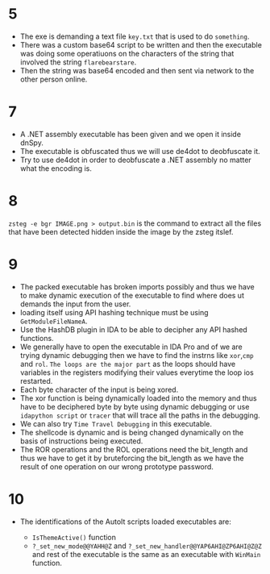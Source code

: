# 5

- The exe is demanding a text file `key.txt` that is used to do `something`.
- There was a custom base64 script to be written and then the executable was doing some operatiuons on the characters of the string that involved the string `flarebearstare`.
- Then the string was base64 encoded and then sent via network to the other person online.

# 7

- A .NET assembly executable has been given and we open it inside dnSpy.
- The executable is obfuscated thus we will use de4dot to deobfuscate it.
- Try to use de4dot in order to deobfuscate a .NET assembly no matter what the encoding is.

# 8 

`zsteg -e bgr IMAGE.png > output.bin` is the command to extract all the files that have been detected hidden inside the image by the zsteg itslef.


# 9 

- The packed executable has broken imports possibly and thus we have to make dynamic execution of the executable to find where does ut demands the input from the user.
- loading itself using API hashing technique must be using `GetModuleFileNameA`.
- Use the HashDB plugin in IDA to be able to decipher any API hashed functions.
- We generally have to open the executable in IDA Pro and of we are trying dynamic debugging then we have to find the instrns like `xor`,`cmp` and `rol`. `The loops are the major part` as the loops should have variables in the registers modifying their values everytime the loop ios restarted.
- Each byte character of the input is being xored.
- The xor function is being dynamically loaded into the memory and thus have to be deciphered byte by byte using dynamic debugging or use `idapython script` or `tracer` that will trace all the paths in the debugging.
- We can also try `Time Travel Debugging` in this executable.
- The shellcode is dynamic and is being changed dynamically on the basis of instructions being executed.
- The ROR operations and the ROL operations need the bit_length and thus we have to get it by bruteforcing the bit_length as we have the result of one operation on our wrong prototype password.


# 10

- The identifications of the AutoIt scripts loaded executables are:

    - `IsThemeActive()` function
    - `?_set_new_mode@@YAHH@Z` and `?_set_new_handler@@YAP6AHI@ZP6AHI@Z@Z`
    and rest of the executable is the same as an executable with `WinMain` function.

    

